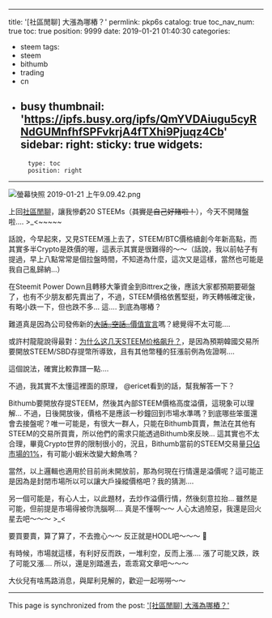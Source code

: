 
---
title: '[社區閒聊] 大漲為哪樁？'
permlink: pkp6s
catalog: true
toc_nav_num: true
toc: true
position: 9999
date: 2019-01-21 01:40:30
categories:
- steem
tags:
- steem
- bithumb
- trading
- cn
- busy
thumbnail: 'https://ipfs.busy.org/ipfs/QmYVDAiugu5cyRNdGUMnfhfSPFvkrjA4fTXhi9Pjuqz4Cb'
sidebar:
    right:
        sticky: true
widgets:
    -
        type: toc
        position: right
---


![螢幕快照 2019-01-21 上午9.09.42.png](https://ipfs.busy.org/ipfs/QmYVDAiugu5cyRNdGUMnfhfSPFvkrjA4fTXhi9Pjuqz4Cb)

上回[社區閒聊](https://steemit.com/steem/@deanliu/-20-1547880913427)，讓我慘虧20 STEEMs（<del>其實是自己好賭啦！</del>），今天不開賭盤啦.... >_<~~~~~

話說，今早起來，又見STEEM漲上去了，STEEM/BTC價格續創今年新高點，而其實多半Crypto是跌價的喔，這表示其實是很難得的～～（話說，我以前帖子有提過，早上八點常常是個拉盤時間，不知道為什麼，這次又是這樣，當然也可能是我自己亂歸納...）

在Steemit Power Down且轉移大筆資金到Bittrex之後，應該大家都預期要砸盤了，也有不少朋友都先賣出了，不過，STEEM價格依舊堅挺，昨天轉帳確定後，有略小跌一下，但也跌不多...  這.... 到底為哪樁？

難道真是因為公司發佈新的[<del>大話..空話..</del>價值宣言](https://steemit.com/steemit/@ned/the-guiding-mission-vision-and-values-of-steemit-inc)嗎？總覺得不太可能....

或許村龍龍說得最對：[为什么这几天STEEM价格飙升？](https://steemit.com/cn/@ericet/steem-njhxf6hto9)，是因為預期韓國交易所要開放STEEM/SBD存提幣所導致，且有其他幣種的狂漲前例為佐證啊....

這個說法，確實比較靠譜一點....

不過，我其實不太懂這裡面的原理， @ericet看到的話，幫我解答一下？

Bithumb要開放存提STEEM，然後其內部STEEM價格高度溢價，這現象可以理解... 不過，日後開放後，價格不是應該一秒鐘回到市場水準嗎？到底哪些笨蛋還會去接盤呢？唯一可能是，有很大一群人，只能在Bithumb買賣，無法在其他有STEEM的交易所買賣，所以他們的需求只能透過Bithumb來反映... 這其實也不太合理，畢竟Crypto世界的限制很小的，況且，Bithumb當前的STEEM交易量[只佔市場的1%](https://coinmarketcap.com/currencies/steem/#markets)，有可能小蝦米改變大鯨魚嗎？

當然，以上邏輯也適用於目前尚未開放前，那為何現在行情還是溢價呢？這可能正是因為是封閉市場所以可以讓大戶操縱價格吧？我的猜測....

另一個可能是，有心人士，以此題材，去炒作溢價行情，然後刻意拉抬... 雖然是可能，但前提是市場得被你洗腦啊....  真是不懂啊～～ 人心太過險惡，我還是回火星去吧～～～ >_<

要買要賣，算了算了，不去擔心～～ 反正就是HODL吧～～～ 

有時候，市場就這樣，有利好反而跌，一堆利空，反而上漲.... 漲了可能又跌，跌了可能又漲.... 所以，還是別踏進去，乖乖寫文章吧～～～

大伙兒有啥馬路消息，與犀利見解的，歡迎一起嘮嘮～～



- - -

This page is synchronized from the post: ['[社區閒聊] 大漲為哪樁？'](https://steemit.com/@deanliu/pkp6s)

